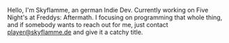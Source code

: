Hello, I'm Skyflamme, an german Indie Dev.
Currently working on Five Night's at Freddys: Aftermath.
I focusing on programming that whole thing, and if somebody
wants to reach out for me, just contact player@skyflamme.de and give it
a catchy title.

<!---
Skyflamme/Skyflamme is a ✨ special ✨ repository because its `README.md` (this file) appears on your GitHub profile.
You can click the Preview link to take a look at your changes.
--->
